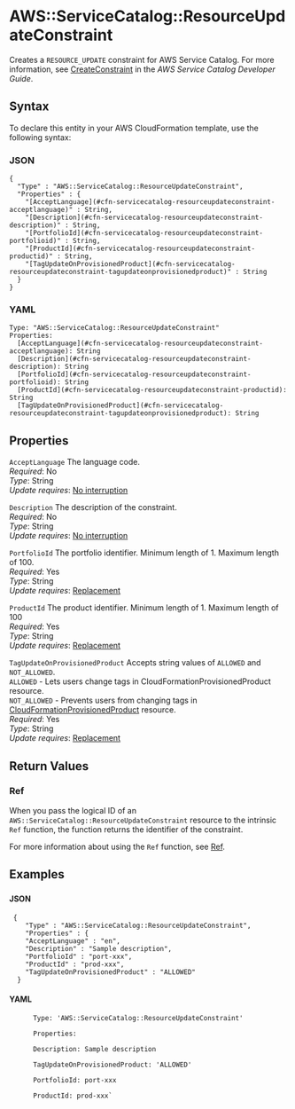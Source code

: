# AWS::ServiceCatalog::ResourceUpdateConstraint<a name="aws-resource-servicecatalog-resourceupdateconstraint"></a>

Creates a `RESOURCE_UPDATE` constraint for AWS Service Catalog\. For more information, see [CreateConstraint](https://docs.aws.amazon.com/servicecatalog/latest/dg/API_CreateConstraint.html) in the *AWS Service Catalog Developer Guide*\. 

## Syntax<a name="aws-resource-servicecatalog-resourceupdateconstraint-syntax"></a>

To declare this entity in your AWS CloudFormation template, use the following syntax:

### JSON<a name="aws-resource-servicecatalog-resourceupdateconstraint-syntax.json"></a>

```
{
  "Type" : "AWS::ServiceCatalog::ResourceUpdateConstraint",
  "Properties" : {
    "[AcceptLanguage](#cfn-servicecatalog-resourceupdateconstraint-acceptlanguage)" : String,
    "[Description](#cfn-servicecatalog-resourceupdateconstraint-description)" : String,
    "[PortfolioId](#cfn-servicecatalog-resourceupdateconstraint-portfolioid)" : String,
    "[ProductId](#cfn-servicecatalog-resourceupdateconstraint-productid)" : String,
    "[TagUpdateOnProvisionedProduct](#cfn-servicecatalog-resourceupdateconstraint-tagupdateonprovisionedproduct)" : String
  }
}
```

### YAML<a name="aws-resource-servicecatalog-resourceupdateconstraint-syntax.yaml"></a>

```
Type: "AWS::ServiceCatalog::ResourceUpdateConstraint"
Properties:
  [AcceptLanguage](#cfn-servicecatalog-resourceupdateconstraint-acceptlanguage): String
  [Description](#cfn-servicecatalog-resourceupdateconstraint-description): String
  [PortfolioId](#cfn-servicecatalog-resourceupdateconstraint-portfolioid): String
  [ProductId](#cfn-servicecatalog-resourceupdateconstraint-productid): String
  [TagUpdateOnProvisionedProduct](#cfn-servicecatalog-resourceupdateconstraint-tagupdateonprovisionedproduct): String
```

## Properties<a name="aws-resource-servicecatalog-resourceupdateconstraint-properties"></a>

`AcceptLanguage`  <a name="cfn-servicecatalog-resourceupdateconstraint-acceptlanguage"></a>
The language code\.  
 *Required*: No  
 *Type*: String  
 *Update requires*: [No interruption](using-cfn-updating-stacks-update-behaviors.md#update-no-interrupt) 

`Description`  <a name="cfn-servicecatalog-resourceupdateconstraint-description"></a>
The description of the constraint\.  
 *Required*: No  
 *Type*: String  
 *Update requires*: [No interruption](using-cfn-updating-stacks-update-behaviors.md#update-no-interrupt) 

`PortfolioId`  <a name="cfn-servicecatalog-resourceupdateconstraint-portfolioid"></a>
The portfolio identifier\. Minimum length of 1\. Maximum length of 100\.  
 *Required*: Yes  
 *Type*: String  
 *Update requires*: [Replacement](using-cfn-updating-stacks-update-behaviors.md#update-replacement) 

`ProductId`  <a name="cfn-servicecatalog-resourceupdateconstraint-productid"></a>
The product identifier\. Minimum length of 1\. Maximum length of 100  
 *Required*: Yes  
 *Type*: String  
 *Update requires*: [Replacement](using-cfn-updating-stacks-update-behaviors.md#update-replacement) 

`TagUpdateOnProvisionedProduct`  <a name="cfn-servicecatalog-resourceupdateconstraint-tagupdateonprovisionedproduct"></a>
Accepts string values of `ALLOWED` and `NOT_ALLOWED`\.   
`ALLOWED` \- Lets users change tags in CloudFormationProvisionedProduct resource\.  
`NOT_ALLOWED` \- Prevents users from changing tags in [CloudFormationProvisionedProduct](aws-resource-servicecatalog-cloudformationprovisionedproduct.md) resource\.  
 *Required*: Yes  
 *Type*: String  
 *Update requires*: [Replacement](using-cfn-updating-stacks-update-behaviors.md#update-replacement) 

## Return Values<a name="aws-resource-servicecatalog-resourceupdateconstraint-returnvalues"></a>

### Ref<a name="aws-resource-servicecatalog-resourceupdateconstraint-ref"></a>

When you pass the logical ID of an `AWS::ServiceCatalog::ResourceUpdateConstraint` resource to the intrinsic `Ref` function, the function returns the identifier of the constraint\. 

For more information about using the `Ref` function, see [Ref](intrinsic-function-reference-ref.md)\. 

## Examples<a name="aws-resource-servicecatalog-resourceupdateconstraint-examples"></a>

### <a name="aws-resource-servicecatalog-resourceupdateconstraint-example1"></a>

#### JSON<a name="aws-resource-servicecatalog-resourceupdateconstraint-example1.json"></a>

```
 {
    "Type" : "AWS::ServiceCatalog::ResourceUpdateConstraint",
    "Properties" : {
    "AcceptLanguage" : "en",
    "Description" : "Sample description",
    "PortfolioId" : "port-xxx",
    "ProductId" : "prod-xxx",
    "TagUpdateOnProvisionedProduct" : "ALLOWED"
  }
```

#### YAML<a name="aws-resource-servicecatalog-resourceupdateconstraint-example1.yaml"></a>

```
      Type: 'AWS::ServiceCatalog::ResourceUpdateConstraint'

      Properties:
      
      Description: Sample description
      
      TagUpdateOnProvisionedProduct: 'ALLOWED'
      
      PortfolioId: port-xxx
      
      ProductId: prod-xxx`
```